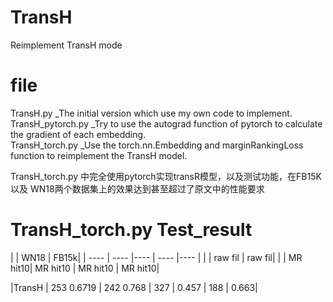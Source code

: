 # TransH
Reimplement TransH mode

# file 
TransH.py _The initial version which use my own code to implement.  
TransH_pytorch.py _Try to use the autograd function of pytorch to calculate the gradient of each embedding.    
TransH_torch.py _Use the torch.nn.Embedding and marginRankingLoss function to reimplement the TransH model.  

TransH_torch.py 中完全使用pytorch实现transR模型，以及测试功能，在FB15K 以及 WN18两个数据集上的效果达到甚至超过了原文中的性能要求

# TransH_torch.py Test_result
|                   | WN18 |                                      FB15k|
|  ----  | ----  |----  | ----  |----  |
 |                | raw             fil    |                  raw                      fil|
|	         |   MR    hit10|        MR     hit10  |      MR      hit10   |      MR     hit10|
  
|TransH  |     253   0.6719     |  242   0.768   |    327     |  0.457        | 188     |  0.663|
